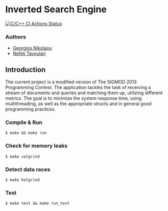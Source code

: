 # Inverted Search Engine

[![C/C++ CI Actions Status](https://github.com/nefelitav/inverted-search-engine/workflows/C/C++%20CI/badge.svg)](https://github.com/nefelitav/inverted-search-engine/actions)

### Authors
- [Georgios Nikolaou](https://github.com/GiorgosNik)
- [Nefeli Tavoulari](https://github.com/nefelitav)

## Introduction
The current project is a modified version of The SIGMOD 2013 Programming Contest.
The application tackles the task of receiving a stream of documents and queries and matching them up, utilizing different metrics. The goal is to minimize the system response time, using multithreading, as well as the appropriate structs and in general good programming practices.

### Compile & Run
`
$ make && make run
`
### Check for memory leaks
`
$ make valgrind
`
### Detect data races
`
$ make helgrind
`
### Test
`
$ make test && make run_test
`
